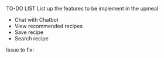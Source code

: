 TO-DO LIST
List up the features to be implement in the upmeal

- Chat with Chatbot
- View recommended recipes
- Save recipe
- Search recipe

Issue to fix:
